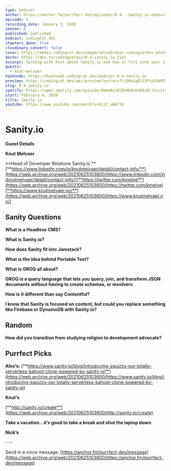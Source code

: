 ```yaml
---
type: podcast
anchor: https://anchor.fm/purrfect-dev/episodes/0-4---Sanity-io-eanevv
episode: 4
recording_date: January 3, 2020
season: 0
published: published
podcast: CodingCat.dev
chapters_done: true
cloudinary_convert: false
cover: https://media.codingcat.dev/image/upload/main-codingcatdev-photo/xgaj8ujelqfyj53c3mcc.png
devto: https://dev.to/codingcatdev/0-4-sanity-io-2ie1
excerpt: Talking with Knut about Sanity.io and how it fits into your Jamstack requirements.
guests:
  - knut-melvaer
hashnode: https://hashnode.codingcat.dev/podcast-0-4-sanity-io
preview: https://codingcat.dev/api/preview?secret=7tjQhb1qQlS3FtyV3b0I&selectionType=podcast&selectionSlug=0-4-sanity-io&_id=caa9dabe2edb408d858e43c36ffa13e2
slug: 0-4-sanity-io
spotify: https://open.spotify.com/episode/4m0eRyJQlBnHG0cNJ04zBr?si=1rdAWQ9sTVScroa9oEAeJw
start: February 8, 2020
title: Sanity.io
youtube: https://www.youtube.com/watch?v=3LjZ_uWGClQ
---
```


# **Sanity.io**

**Guest Details**

**Knut Melvaer**

**Head of Developer Relations Sanity.io
**[**https://www.linkedin.com/in/knutmelvaer/detail/contact-info/**](https://web.archive.org/web/20210625103600/https://www.linkedin.com/in/knutmelvaer/detail/contact-info/)[**https://twitter.com/kmelve**](https://web.archive.org/web/20210625103600/https://twitter.com/kmelve)[**https://www.knutmelvaer.no/**](https://web.archive.org/web/20210625103600/https://www.knutmelvaer.no/)

## **Sanity Questions**

**What is a Headless CMS?**

**What is Sanity.io?**

**How does Sanity fit into Jamstack?**

**What is the idea behind Portable Text?**

**What is GROQ all about?**

**GROQ is a query language that lets you query, join, and transform JSON documents without having to create schemas, or resolvers**

**How is it different than say Contentful?**

**I know that Sanity is focused on content, but could you replace something like Firebase or DynamoDB with Sanity.io?**

## **Random**

**How did you transition from studying religion to development advocate?**

## **Purrfect Picks**

**Alex’s:** [**https://www.sanity.io/blog/introducing-squizzy-our-totally-serverless-kahoot-clone-powered-by-sanity-io**](https://web.archive.org/web/20210625103600/https://www.sanity.io/blog/introducing-squizzy-our-totally-serverless-kahoot-clone-powered-by-sanity-io)

**Knut’s**

[**http://sanity.io/create**](https://web.archive.org/web/20210625103600/http://sanity.io/create)

**Take a vacation…it’s good to take a break and shut the laptop down.**

**Nick’s**

\- \--

Send in a voice message: [https://anchor.fm/purrfect-dev/message](https://web.archive.org/web/20210625103600/https://anchor.fm/purrfect-dev/message)
